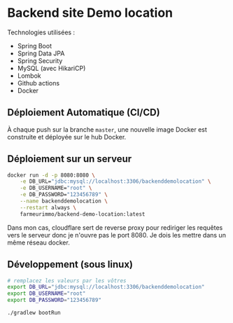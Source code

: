 # Backend site Demo location

Technologies utilisées :

- Spring Boot
- Spring Data JPA
- Spring Security
- MySQL (avec HikariCP)
- Lombok
- Github actions
- Docker

## Déploiement Automatique (CI/CD)

À chaque push sur la branche `master`, une nouvelle image Docker est construite et déployée sur le hub Docker.

## Déploiement sur un serveur

```bash
docker run -d -p 8080:8080 \
    -e DB_URL="jdbc:mysql://localhost:3306/backenddemolocation" \
    -e DB_USERNAME="root" \
    -e DB_PASSWORD="123456789" \
    --name backenddemolocation \
    --restart always \
    farmeurimmo/backend-demo-location:latest
```

Dans mon cas, cloudflare sert de reverse proxy pour rediriger les requêtes vers le serveur donc je n'ouvre pas le port 8080. 
Je dois les mettre dans un même réseau docker.

## Développement (sous linux)

```bash
# remplacez les valeurs par les vôtres
export DB_URL="jdbc:mysql://localhost:3306/backenddemolocation"
export DB_USERNAME="root"
export DB_PASSWORD="123456789"

./gradlew bootRun
```
